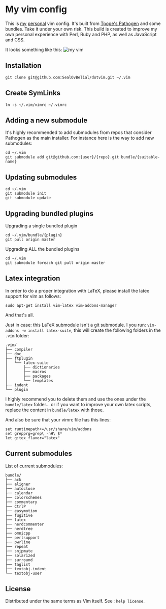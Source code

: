My vim config
=============
This is [my](http://twitter.com/mesirendon) [personal](https://github.com/SealOvBelial) vim config. It's built from [Tpope's Pathogen](https://github.com/tpope/vim-pathogen) and some bundles. Take it under your own risk.
This build is created to improve my own personal experience with Perl, Ruby and PHP, as well as JavaScript and CSS.

It looks something like this:
![my vim](https://raw.github.com/SealOvBelial/dotvim/master/screenshot01.png)

Installation
------------
`git clone git@github.com:SealOvBelial/dotvim.git ~/.vim`

Create SymLinks
---------------
`ln -s ~/.vim/vimrc ~/.vimrc`

Adding a new submodule
----------------------
It's highly recommended to add submodules from repos that consider Pathogen as the main installer. For instance here is the way to add new submodules:

```
cd ~/.vim
git submodule add git@github.com:{user}/{repo}.git bundle/{suitable-name}
```

Updating submodules
-------------------
```
cd ~/.vim
git submodule init
git submodule update
```

Upgrading bundled plugins
-------------------------
Upgrading a single bundled plugin
```
cd ~/.vim/bundle/{plugin}
git pull origin master
```

Upgrading ALL the bundled plugins
```
cd ~/.vim
git submodule foreach git pull origin master
```

Latex integration
-----------------
In order to do a proper integration with LaTeX, please install the latex support for vim as follows:
```
sudo apt-get install vim-latex vim-addons-manager
```
And that's all.

Just in case: this LaTeX submodule isn't a git submodule. I you run: `vim-addons -w install latex-suite`, this will create the following folders in the `.vim` folder:
```
.vim/
├── compiler
├── doc
├── ftplugin
│   └── latex-suite
│       ├── dictionaries
│       ├── macros
│       ├── packages
│       └── templates
├── indent
└── plugin
```

I highly recommend you to delete them and use the ones under the `bundle/latex` folder... or if you want to improve your own latex scripts, replace the content in `bundle/latex` with those.

And also be sure that your vimrc file has this lines:
```
set runtimepath+=/usr/share/vim/addons
set grepprg=grep\ -nH\ $*
let g:tex_flavor="latex"
```

Current submodules
------------------
List of current submodules:
```
bundle/
├── ack
├── aligner
├── autoclose
├── calendar
├── colorschemes
├── commentary
├── CtrlP
├── easymotion
├── fugitive
├── latex
├── nerdcommenter
├── nerdtree
├── omnicpp
├── perlsupport
├── pwrline
├── repeat
├── snipmate
├── solarized
├── surround
├── taglist
├── textobj-indent
└── textobj-user
```

License
-------
Distributed under the same terms as Vim itself. See `:help license`.
